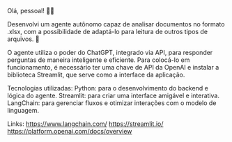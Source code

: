 Olá, pessoal! 🧑‍💻

Desenvolvi um agente autônomo capaz de analisar documentos no formato .xlsx, com a possibilidade de adaptá-lo para leitura de outros tipos de arquivos. 🚀

O agente utiliza o poder do ChatGPT, integrado via API, para responder perguntas de maneira inteligente e eficiente. Para colocá-lo em funcionamento, é necessário ter uma chave de API da OpenAI e instalar a biblioteca Streamlit, que serve como a interface da aplicação.

Tecnologias utilizadas:
Python: para o desenvolvimento do backend e lógica do agente.
Streamlit: para criar uma interface amigável e interativa.
LangChain: para gerenciar fluxos e otimizar interações com o modelo de linguagem.

Links: 
https://www.langchain.com/ 
https://streamlit.io/ 
https://platform.openai.com/docs/overview 
